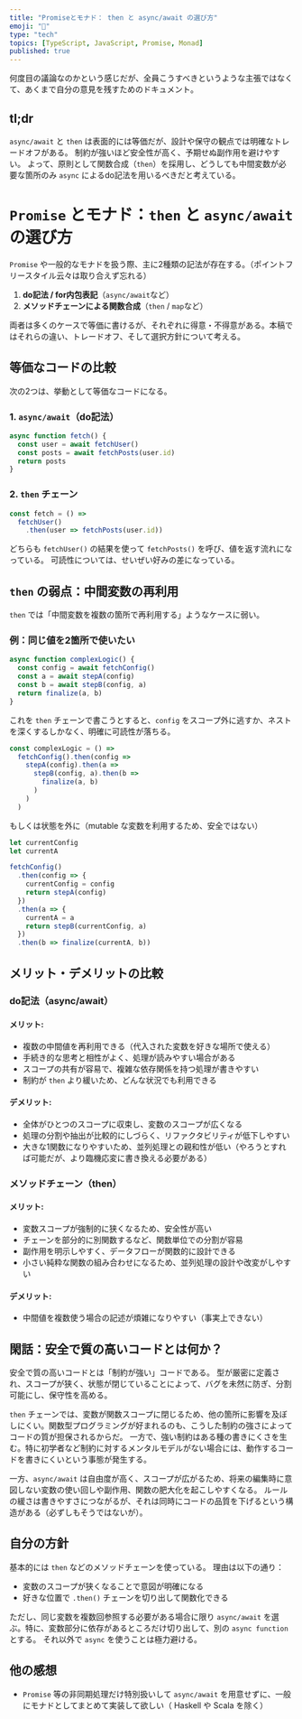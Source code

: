 ```yaml
---
title: "Promiseとモナド： then と async/await の選び方"
emoji: "👏"
type: "tech"
topics: [TypeScript, JavaScript, Promise, Monad]
published: true
---
```


何度目の議論なのかという感じだが、全員こうすべきというような主張ではなくて、あくまで自分の意見を残すためのドキュメント。

## tl;dr

`async/await` と `then` は表面的には等価だが、設計や保守の観点では明確なトレードオフがある。
制約が強いほど安全性が高く、予期せぬ副作用を避けやすい。
よって、原則として関数合成（`then`）を採用し、どうしても中間変数が必要な箇所のみ `async` によるdo記法を用いるべきだと考えている。

# `Promise` とモナド：`then` と `async/await` の選び方

`Promise` や一般的なモナドを扱う際、主に2種類の記法が存在する。（ポイントフリースタイル云々は取り合えず忘れる）

1. **do記法 / for内包表記**（`async/await`など）
2. **メソッドチェーンによる関数合成**（`then` / `map`など）

両者は多くのケースで等価に書けるが、それぞれに得意・不得意がある。本稿ではそれらの違い、トレードオフ、そして選択方針について考える。

## 等価なコードの比較

次の2つは、挙動として等価なコードになる。

### 1. `async/await`（do記法）

```ts
async function fetch() {
  const user = await fetchUser()
  const posts = await fetchPosts(user.id)
  return posts
}
```

### 2. `then` チェーン

```ts
const fetch = () =>
  fetchUser()
    .then(user => fetchPosts(user.id))
```

どちらも `fetchUser()` の結果を使って `fetchPosts()` を呼び、値を返す流れになっている。
可読性については、せいぜい好みの差になっている。

## `then` の弱点：中間変数の再利用

`then` では「中間変数を複数の箇所で再利用する」ようなケースに弱い。

### 例：同じ値を2箇所で使いたい

```ts
async function complexLogic() {
  const config = await fetchConfig()
  const a = await stepA(config)
  const b = await stepB(config, a)
  return finalize(a, b)
}
```

これを `then` チェーンで書こうとすると、`config` をスコープ外に逃すか、ネストを深くするしかなく、明確に可読性が落ちる。

```ts
const complexLogic = () =>
  fetchConfig().then(config =>
    stepA(config).then(a =>
      stepB(config, a).then(b =>
        finalize(a, b)
      )
    )
  )
```

もしくは状態を外に（mutable な変数を利用するため、安全ではない）

```ts
let currentConfig
let currentA

fetchConfig()
  .then(config => {
    currentConfig = config
    return stepA(config)
  })
  .then(a => {
    currentA = a
    return stepB(currentConfig, a)
  })
  .then(b => finalize(currentA, b))
```

## メリット・デメリットの比較
### do記法（async/await）
#### メリット:
- 複数の中間値を再利用できる（代入された変数を好きな場所で使える）
- 手続き的な思考と相性がよく、処理が読みやすい場合がある
- スコープの共有が容易で、複雑な依存関係を持つ処理が書きやすい
- 制約が `then` より緩いため、どんな状況でも利用できる

#### デメリット:
- 全体がひとつのスコープに収束し、変数のスコープが広くなる
- 処理の分割や抽出が比較的にしづらく、リファクタビリティが低下しやすい
- 大きな1関数になりやすいため、並列処理との親和性が低い（やろうとすれば可能だが、より臨機応変に書き換える必要がある）

### メソッドチェーン（then）
#### メリット:
- 変数スコープが強制的に狭くなるため、安全性が高い
- チェーンを部分的に別関数するなど、関数単位での分割が容易
- 副作用を明示しやすく、データフローが関数的に設計できる
- 小さい純粋な関数の組み合わせになるため、並列処理の設計や改変がしやすい

#### デメリット:
- 中間値を複数使う場合の記述が煩雑になりやすい（事実上できない）

## 閑話：安全で質の高いコードとは何か？

安全で質の高いコードとは「制約が強い」コードである。
型が厳密に定義され、スコープが狭く、状態が閉じていることによって、バグを未然に防ぎ、分割可能にし、保守性を高める。

`then` チェーンでは、変数が関数スコープに閉じるため、他の箇所に影響を及ぼしにくい。関数型プログラミングが好まれるのも、こうした制約の強さによってコードの質が担保されるからだ。
一方で、強い制約はある種の書きにくさを生む。特に初学者など制約に対するメンタルモデルがない場合には、動作するコードを書きにくいという事態が発生する。

一方、`async/await` は自由度が高く、スコープが広がるため、将来の編集時に意図しない変数の使い回しや副作用、関数の肥大化を起こしやすくなる。
ルールの緩さは書きやすさにつながるが、それは同時にコードの品質を下げるという構造がある（必ずしもそうではないが）。

## 自分の方針

基本的には `then` などのメソッドチェーンを使っている。
理由は以下の通り：

* 変数のスコープが狭くなることで意図が明確になる
* 好きな位置で `.then()` チェーンを切り出して関数化できる

ただし、同じ変数を複数回参照する必要がある場合に限り `async/await` を選ぶ。特に、変数部分に依存があるところだけ切り出して、別の `async function` とする。
それ以外で `async` を使うことは極力避ける。

## 他の感想
- `Promise` 等の非同期処理だけ特別扱いして `async/await` を用意せずに、一般にモナドとしてまとめて実装して欲しい（ Haskell や Scala を除く）
